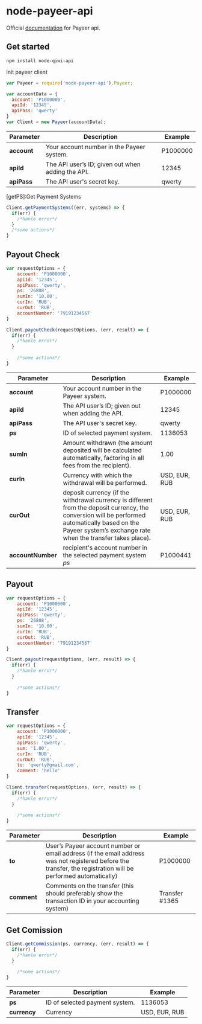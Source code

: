 node-payeer-api
================
Official [documentation](http://docs.payeercom.apiary.io/#introduction/) for Payeer api.

Get started
----------------
```
npm install node-qiwi-api
```
Init payeer client
```js
var Payeer = require('node-payeer-api').Payeer;

var accountData = {
  account: 'P1000000',
  apiId: '12345',
  apiPass: 'qwerty'
}
var Client = new Payeer(accountData);
```

| Parameter | Description | Example |
| --- | --- | --- |
| **account** |  Your account number in the Payeer system. | P1000000 |
| **apiId** | The API user’s ID; given out when adding the API. | 12345 |
| **apiPass** | The API user's secret key. | qwerty |

[getPS]:Get Payment Systems
```js
Client.getPaymentSystems((err, systems) => {
  if(err) {
    /*hanle error*/
  }
  /*some actions*/
}
```

Payout Check
----------------
```js
var requestOptions = {
    account: 'P1000000',
    apiId: '12345',
    apiPass: 'qwerty',
    ps: '26808',
    sumIn: '10.00',
    curIn: 'RUB',
    curOut: 'RUB',
    accountNumber: '79191234567'
}

Client.payoutCheck(requestOptions, (err, result) => {
  if(err) {
    /*hanle error*/
  }
  
    /*some actions*/
}
```

| Parameter | Description | Example |
| --- | --- | --- |
| **account** |  Your account number in the Payeer system. | P1000000 |
| **apiId** | The API user’s ID; given out when adding the API. | 12345 |
| **apiPass** | The API user's secret key. | qwerty |
| **ps** | ID of selected payment system. | 1136053 |
| **sumIn** | Amount withdrawn (the amount deposited will be calculated automatically, factoring in all fees from the recipient). | 	1.00 |
| **curIn**  | Currency with which the withdrawal will be performed. | USD, EUR, RUB |
| **curOut** | deposit currency (if the withdrawal currency is different from the deposit currency, the conversion will be performed automatically based on the Payeer system’s exchange rate when the transfer takes place). | USD, EUR, RUB |
| **accountNumber** | recipient's account number in the selected payment system *ps* | P1000441 |

Payout
----------------
```js
var requestOptions = {
    account: 'P1000000',
    apiId: '12345',
    apiPass: 'qwerty',
    ps: '26808',
    sumIn: '10.00',
    curIn: 'RUB',
    curOut: 'RUB',
    accountNumber: '79191234567'
}

Client.payout(requestOptions, (err, result) => {
  if(err) {
    /*hanle error*/
  }
  
    /*some actions*/
}
```

Transfer
----------------
```js
var requestOptions = {
    account: 'P1000000',
    apiId: '12345',
    apiPass: 'qwerty',
    sum: '1.00',
    curIn: 'RUB',
    curOut: 'RUB',
    to: 'qwerty@gmail.com',
    comment: 'hello'
}

Client.transfer(requestOptions, (err, result) => {
  if(err) {
    /*hanle error*/
  }
  
    /*some actions*/
}
```

| Parameter | Description | Example |
| --- | --- | --- |
| **to** | User’s Payeer account number or email address (if the email address was not registered before the transfer, the registration will be performed automatically) | P1000000 |
| **comment** | Comments on the transfer (this should preferably show the transaction ID in your accounting system) | Transfer #1365 |

Get Comission
----------------
```js
Client.getCommission(ps, currency, (err, result) => {
  if(err) {
    /*hanle error*/
  }
  
    /*some actions*/
}
```
| Parameter | Description | Example |
| --- | --- | --- |
| **ps** | ID of selected payment system. | 1136053 |
| **currency** | Currency | USD, EUR, RUB |

